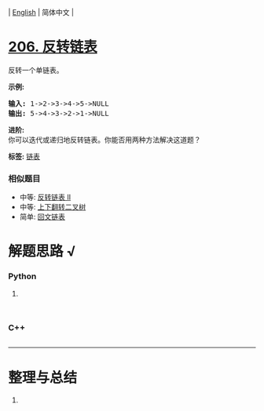 | [English](README_EN.md) | 简体中文 |

# [206. 反转链表](https://leetcode-cn.com/problems/reverse-linked-list)
<p>反转一个单链表。</p>

<p><strong>示例:</strong></p>

<pre><strong>输入:</strong> 1-&gt;2-&gt;3-&gt;4-&gt;5-&gt;NULL
<strong>输出:</strong> 5-&gt;4-&gt;3-&gt;2-&gt;1-&gt;NULL</pre>

<p><strong>进阶:</strong><br>
你可以迭代或递归地反转链表。你能否用两种方法解决这道题？</p>

**标签:**  [链表](https://leetcode-cn.com/tag/linked-list) 
 ### 相似题目
- 中等:	[反转链表 II](https://leetcode-cn.com/problems/reverse-linked-list-ii) 
- 中等:	[上下翻转二叉树](https://leetcode-cn.com/problems/binary-tree-upside-down) 
- 简单:	[回文链表](https://leetcode-cn.com/problems/palindrome-linked-list) 

# 解题思路 √

### Python

1. 

```python

```


```python

```

### C++

```cpp

```

---



# 整理与总结

1. 